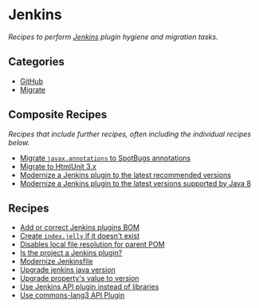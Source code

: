 # Jenkins

_Recipes to perform [Jenkins](https://www.jenkins.io/) plugin hygiene and migration tasks._

## Categories

* [GitHub](/reference/recipes/jenkins/github)
* [Migrate](/reference/recipes/jenkins/migrate)

## Composite Recipes

_Recipes that include further recipes, often including the individual recipes below._

* [Migrate `javax.annotations` to SpotBugs annotations](./javaxannotationstospotbugs.md)
* [Migrate to HtmlUnit 3.x](./upgradehtmlunit_3_3_0.md)
* [Modernize a Jenkins plugin to the latest recommended versions](./modernizeplugin.md)
* [Modernize a Jenkins plugin to the latest versions supported by Java 8](./modernizepluginforjava8.md)

## Recipes

* [Add or correct Jenkins plugins BOM](./addpluginsbom.md)
* [Create `index.jelly` if it doesn't exist](./createindexjelly.md)
* [Disables local file resolution for parent POM](./disablelocalresolutionforparentpom.md)
* [Is the project a Jenkins plugin?](./isjenkinsplugin.md)
* [Modernize Jenkinsfile](./modernizejenkinsfile.md)
* [Upgrade jenkins java version](./upgradejavaversion.md)
* [Upgrade property's value to version](./upgradeversionproperty.md)
* [Use Jenkins API plugin instead of libraries](./replacelibrarieswithapiplugin.md)
* [Use commons-lang3 API Plugin](./commonslang3toapiplugin.md)


